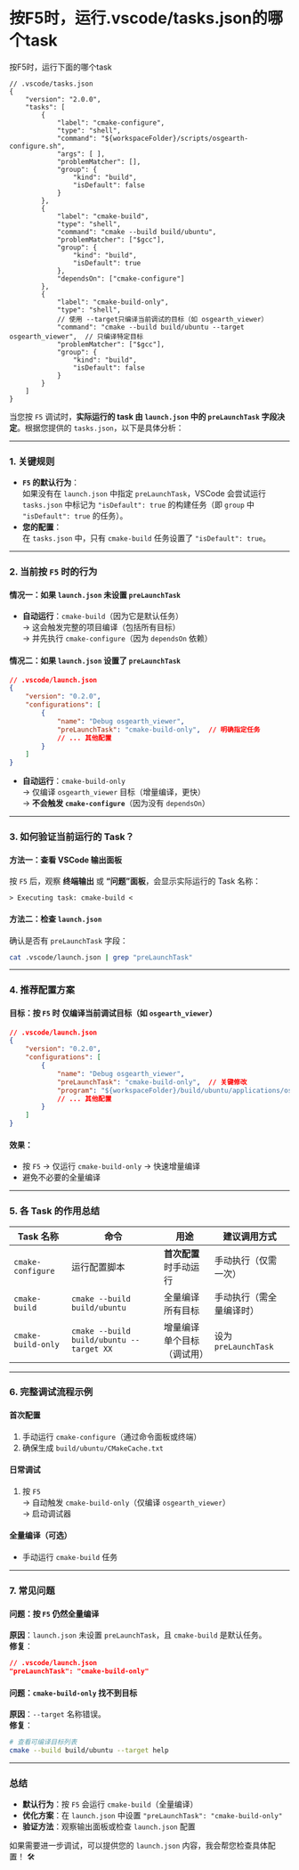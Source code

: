 # 按F5时，运行.vscode/tasks.json的哪个task 
 
 按F5时，运行下面的哪个task 
```
// .vscode/tasks.json
{
    "version": "2.0.0",
    "tasks": [
        {
            "label": "cmake-configure",
            "type": "shell",
            "command": "${workspaceFolder}/scripts/osgearth-configure.sh",
            "args": [ ],
            "problemMatcher": [],
            "group": {
                "kind": "build",
                "isDefault": false
            }
        },
        {
            "label": "cmake-build",
            "type": "shell",
            "command": "cmake --build build/ubuntu",
            "problemMatcher": ["$gcc"],
            "group": {
                "kind": "build",
                "isDefault": true
            },
            "dependsOn": ["cmake-configure"]
        },
        {
            "label": "cmake-build-only",
            "type": "shell",
            // 使用 --target只编译当前调试的目标（如 osgearth_viewer）
            "command": "cmake --build build/ubuntu --target osgearth_viewer",  // 只编译特定目标
            "problemMatcher": ["$gcc"],
            "group": {
                "kind": "build",
                "isDefault": false
            }
        }
    ]
}
```

当您按 `F5` 调试时，**实际运行的 task 由 `launch.json` 中的 `preLaunchTask` 字段决定**。根据您提供的 `tasks.json`，以下是具体分析：

---

### **1. 关键规则**
- **`F5` 的默认行为**：  
  如果没有在 `launch.json` 中指定 `preLaunchTask`，VSCode 会尝试运行 `tasks.json` 中标记为 `"isDefault": true` 的构建任务（即 `group` 中 `"isDefault": true` 的任务）。
- **您的配置**：  
  在 `tasks.json` 中，只有 `cmake-build` 任务设置了 `"isDefault": true`。

---

### **2. 当前按 `F5` 时的行为**
#### **情况一：如果 `launch.json` 未设置 `preLaunchTask`**
- **自动运行**：`cmake-build`（因为它是默认任务）  
  → 这会触发完整的项目编译（包括所有目标）  
  → 并先执行 `cmake-configure`（因为 `dependsOn` 依赖）

#### **情况二：如果 `launch.json` 设置了 `preLaunchTask`**
```json
// .vscode/launch.json
{
    "version": "0.2.0",
    "configurations": [
        {
            "name": "Debug osgearth_viewer",
            "preLaunchTask": "cmake-build-only",  // 明确指定任务
            // ... 其他配置
        }
    ]
}
```
- **自动运行**：`cmake-build-only`  
  → 仅编译 `osgearth_viewer` 目标（增量编译，更快）  
  → **不会触发 `cmake-configure`**（因为没有 `dependsOn`）

---

### **3. 如何验证当前运行的 Task？**
#### **方法一：查看 VSCode 输出面板**
按 `F5` 后，观察 **终端输出** 或 **“问题”面板**，会显示实际运行的 Task 名称：
```
> Executing task: cmake-build <
```

#### **方法二：检查 `launch.json`**
确认是否有 `preLaunchTask` 字段：
```bash
cat .vscode/launch.json | grep "preLaunchTask"
```

---

### **4. 推荐配置方案**
#### **目标**：按 `F5` 时 **仅编译当前调试目标**（如 `osgearth_viewer`）
```json
// .vscode/launch.json
{
    "version": "0.2.0",
    "configurations": [
        {
            "name": "Debug osgearth_viewer",
            "preLaunchTask": "cmake-build-only",  // 关键修改
            "program": "${workspaceFolder}/build/ubuntu/applications/osgearth_viewer/osgearth_viewer",
            // ... 其他配置
        }
    ]
}
```

#### **效果**：
- 按 `F5` → 仅运行 `cmake-build-only` → 快速增量编译  
- 避免不必要的全量编译

---

### **5. 各 Task 的作用总结**
| Task 名称            | 命令                                      | 用途                          | 建议调用方式               |
|-----------------------|------------------------------------------|-----------------------------|--------------------------|
| `cmake-configure`     | 运行配置脚本                              | **首次配置**时手动运行        | 手动执行（仅需一次）       |
| `cmake-build`         | `cmake --build build/ubuntu`             | 全量编译所有目标              | 手动执行（需全量编译时）   |
| `cmake-build-only`    | `cmake --build build/ubuntu --target XX` | 增量编译单个目标（调试用）      | 设为 `preLaunchTask`      |

---

### **6. 完整调试流程示例**
#### **首次配置**
1. 手动运行 `cmake-configure`（通过命令面板或终端）
2. 确保生成 `build/ubuntu/CMakeCache.txt`

#### **日常调试**
1. 按 `F5`  
   → 自动触发 `cmake-build-only`（仅编译 `osgearth_viewer`）  
   → 启动调试器

#### **全量编译（可选）**
- 手动运行 `cmake-build` 任务

---

### **7. 常见问题**
#### **问题**：按 `F5` 仍然全量编译  
**原因**：`launch.json` 未设置 `preLaunchTask`，且 `cmake-build` 是默认任务。  
**修复**：  
```json
// .vscode/launch.json
"preLaunchTask": "cmake-build-only"
```

#### **问题**：`cmake-build-only` 找不到目标  
**原因**：`--target` 名称错误。  
**修复**：  
```bash
# 查看可编译目标列表
cmake --build build/ubuntu --target help
```

---

### **总结**
- **默认行为**：按 `F5` 会运行 `cmake-build`（全量编译）  
- **优化方案**：在 `launch.json` 中设置 `"preLaunchTask": "cmake-build-only"`  
- **验证方法**：观察输出面板或检查 `launch.json` 配置  

如果需要进一步调试，可以提供您的 `launch.json` 内容，我会帮您检查具体配置！ 🛠️